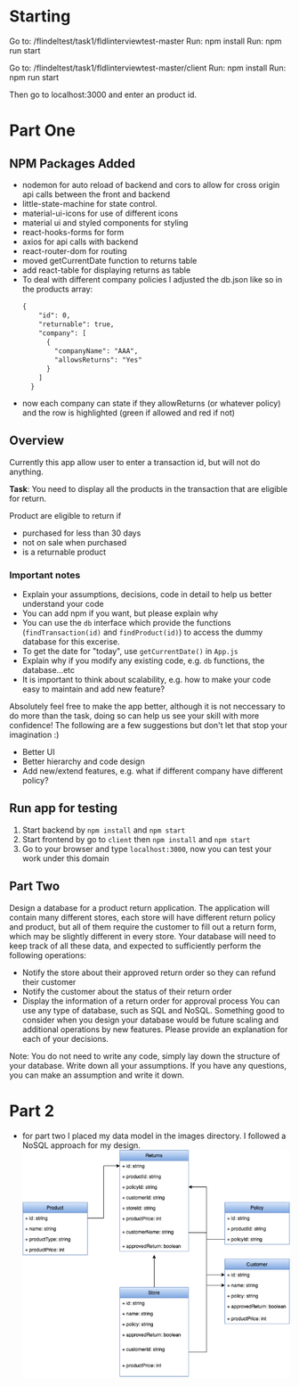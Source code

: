 # Starting
Go to: /flindeltest/task1/fldlinterviewtest-master 
Run: npm install
Run: npm run start

Go to: /flindeltest/task1/fldlinterviewtest-master/client
Run: npm install
Run: npm run start

Then go to localhost:3000 and enter an product id.
# Part One
## NPM Packages Added
- nodemon for auto reload of backend and cors to allow for cross origin api calls between the front and backend
- little-state-machine for state control. 
- material-ui-icons for use of different icons
- material ui and styled components for styling
- react-hooks-forms for form
- axios for api calls with backend
- react-router-dom for routing
- moved getCurrentDate function to returns table
- add react-table for displaying returns as table
- To deal with different company policies I adjusted the db.json like so in the products array:
  ``` 
  {
      "id": 0,
      "returnable": true,
      "company": [
        {
          "companyName": "AAA",
          "allowsReturns": "Yes"
        }
      ]
    } 
  ```
- now each company can state if they allowReturns (or whatever policy) and the row is highlighted (green if allowed and red if not)



## Overview

Currently this app allow user to enter a transaction id, but will not do anything.

**Task**: You need to display all the products in the transaction that are eligible for return.

Product are eligible to return if

- purchased for less than 30 days
- not on sale when purchased
- is a returnable product

### Important notes

- Explain your assumptions, decisions, code in detail to help us better understand your code
- You can add npm if you want, but please explain why
- You can use the `db` interface which provide the functions (`findTransaction(id)` and `findProduct(id)`) to access the dummy database for this excerise.
- To get the date for "today", use `getCurrentDate()` in `App.js`
- Explain why if you modify any existing code, e.g. `db` functions, the database...etc
- It is important to think about scalability, e.g. how to make your code easy to maintain and add new feature?

Absolutely feel free to make the app better, although it is not neccessary to do more than the task, doing so can help us see your skill with more confidence! The following are a few suggestions but don't let that stop your imagination :)

- Better UI
- Better hierarchy and code design
- Add new/extend features, e.g. what if different company have different policy?

## Run app for testing

1. Start backend by `npm install` and `npm start`
2. Start frontend by go to `client` then `npm install` and `npm start`
3. Go to your browser and type `localhost:3000`, now you can test your work under this domain


## Part Two


Design a database for a product return application. The application will contain many different stores, each store will have different return policy and product, but all of them require the customer to fill out a return form, which may be slightly different in every store. Your database will need to keep track of all these data, and expected to sufficiently perform the following operations:
- Notify the store about their approved return order so they can refund their customer
- Notify the customer about the status of their return order
- Display the information of a return order for approval process
You can use any type of database, such as SQL and NoSQL. Something good to consider when you design your database would be future scaling and additional operations by new features. Please provide an explanation for each of your decisions.

Note: You do not need to write any code, simply lay down the structure of your database. Write down all your assumptions. If you have any questions, you can make an assumption and write it down.

# Part 2
- for part two I placed my data model in the images directory. I followed a NoSQL approach for my design.
![Data Model](/images/data.png)
